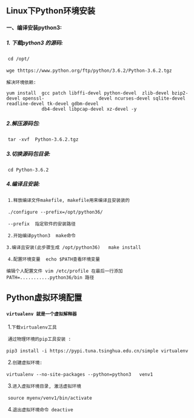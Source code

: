 ## Linux下Python环境安装

#### 一、编译安装python3:

##### 		1. 下载python3 的源码:

​			`cd /opt/`

​			`wge thttps://www.python.org/ftp/python/3.6.2/Python-3.6.2.tgz `

`解决环境依赖: `​                 

```
yum install  gcc patch libffi-devel python-devel  zlib-devel bzip2-devel openssl-                    devel ncurses-devel sqlite-devel readline-devel tk-devel gdbm-devel 
			 db4-devel libpcap-devel xz-devel -y
```

##### 		2.解压源码包:

​			`tar -xvf  Python-3.6.2.tgz`

##### 		3.切换源码包目录:

​			`cd Python-3.6.2`

##### 		4.编译且安装:

​			`1.释放编译文件makefile, makefile用来编译且安装装的 `

​			  `./configure --prefix=/opt/python36/`

​			  `--prefix  指定软件的安装路径`

​			`2.开始编译python3  make命令`

​			`3.编译且安装(此步骤生成 /opt/python36)   make install`

​			`4.配置环境变量  echo $PATH查看环境变量`

​			  `编辑个人配置文件 vim /etc/profile 在最后一行添加PATH=...........python36/bin 路径`

## Python虚拟环境配置

#### 	`virtualenv 就是一个虚拟解释器 `

​	 1.`下载virtualenv工具`

​		`通过物理环境的pip工具安装 :` 

​		 `pip3 install -i https://pypi.tuna.tsinghua.edu.cn/simple virtualenv `

​	2.`创建虚拟环境:`

​		`virtualenv --no-site-packages --python=python3   venv1`

​	3.`进入虚拟环境目录, 激活虚拟环境`

​		`source myenv/venv1/bin/activate`

​	4.`退出虚拟环境命令 deactive`
